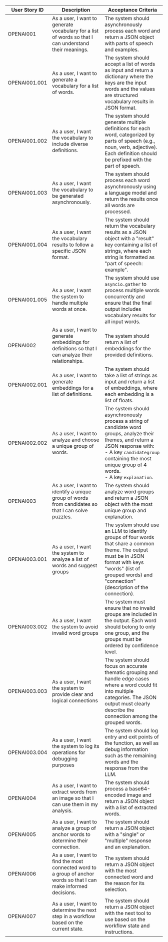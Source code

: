 


| User Story ID | Description                                                                 | Acceptance Criteria                                                                                     |
|---------------|-----------------------------------------------------------------------------|---------------------------------------------------------------------------------------------------------|
| OPENAI001         | As a user, I want to generate vocabulary for a list of words so that I can understand their meanings. | The system should asynchronously process each word and return a JSON object with parts of speech and examples. |
| OPENAI001.001        | As a user, I want to generate a vocabulary for a list of words.            | The system should accept a list of words as input and return a dictionary where the keys are the input words and the values are structured vocabulary results in JSON format.                                                            |
| OPENAI001.002        | As a user, I want the vocabulary to include diverse definitions.           | The system should generate multiple definitions for each word, categorized by parts of speech (e.g., noun, verb, adjective). Each definition should be prefixed with the part of speech.                                                 |
| OPENAI001.003        | As a user, I want the vocabulary to be generated asynchronously.           | The system should process each word asynchronously using a language model and return the results once all words are processed.                                                                                                          |
| OPENAI001.004        | As a user, I want the vocabulary results to follow a specific JSON format. | The system should return the vocabulary results as a JSON object with a "result" key containing a list of strings, where each string is formatted as "part of speech: example".                                                          |
| OPENAI001.005        | As a user, I want the system to handle multiple words at once.             | The system should use `asyncio.gather` to process multiple words concurrently and ensure that the final output includes vocabulary results for all input words.                                                                          |
| OPENAI002         | As a user, I want to generate embeddings for definitions so that I can analyze their relationships. | The system should return a list of embeddings for the provided definitions.                             |
| OPENAI002.001         | As a user, I want to generate embeddings for a list of definitions.        | The system should take a list of strings as input and return a list of embeddings, where each embedding is a list of floats.                                                                                                            |
| OPENAI002.002         | As a user, I want to analyze and choose a unique group of words.           | The system should asynchronously process a string of candidate word groups, analyze their themes, and return a JSON response with: <br> - A key `candidategroup` containing the most unique group of 4 words. <br> - A key `explanation`. |
| OPENAI003         | As a user, I want to identify a unique group of words from candidates so that I can solve puzzles. | The system should analyze word groups and return a JSON object with the most unique group and explanation. |
| OPENAI003.001         | As a user, I want the system to analyze a list of words and suggest groups | The system should use an LLM to identify groups of four words that share a common theme. The output must be in JSON format with keys "words" (list of grouped words) and "connection" (description of the connection).                   |
| OPENAI003.002         | As a user, I want the system to avoid invalid word groups                  | The system must ensure that no invalid groups are included in the output. Each word should belong to only one group, and the groups must be ordered by confidence level.                                                                |
| OPENAI003.003         | As a user, I want the system to provide clear and logical connections      | The system should focus on accurate thematic grouping and handle edge cases where a word could fit into multiple categories. The JSON output must clearly describe the connection among the grouped words.                              |
| OPENAI003.004         | As a user, I want the system to log its operations for debugging purposes  | The system should log entry and exit points of the function, as well as debug information such as the remaining words and the response from the LLM.                                                                                    |
| OPENAI004         | As a user, I want to extract words from an image so that I can use them in my analysis. | The system should process a base64-encoded image and return a JSON object with a list of extracted words. |
| OPENAI005         | As a user, I want to analyze a group of anchor words to determine their connection. | The system should return a JSON object with a "single" or "multiple" response and an explanation.        |
| OPENAI006         | As a user, I want to find the most connected word to a group of anchor words so that I can make informed decisions. | The system should return a JSON object with the most connected word and the reason for its selection.    |
| OPENAI007         | As a user, I want to determine the next step in a workflow based on the current state. | The system should return a JSON object with the next tool to use based on the workflow state and instructions. |